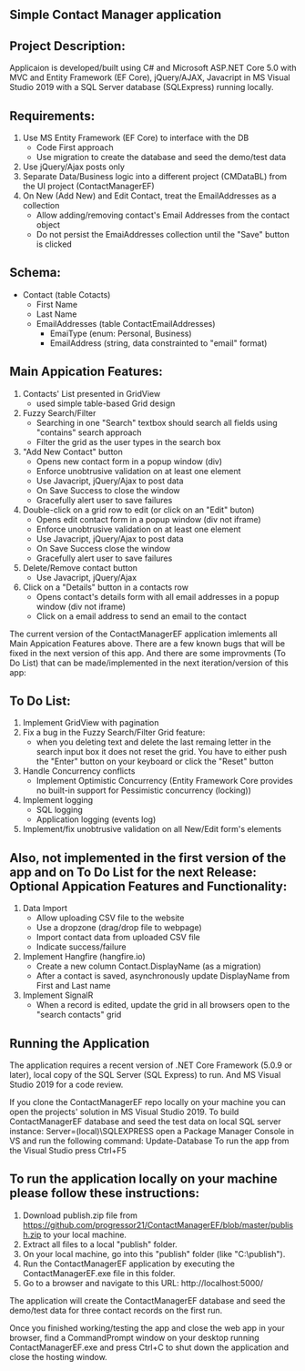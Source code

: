 Simple Contact Manager application
----------------------------------
Project Description:
--------------------
Applicaion is developed/built using C# and Microsoft ASP.NET Core 5.0 with MVC and Entity Framework (EF Core), jQuery/AJAX, Javacript in MS Visual Studio 2019 with a SQL Server database (SQLExpress) running locally.

Requirements:
-------------
1. Use MS Entity Framework (EF Core) to interface with the DB
	* Code First approach
	* Use migration to create the database and seed the demo/test data
2. Use jQuery/Ajax posts only
3. Separate Data/Business logic into a different project (CMDataBL) from the UI project (ContactManagerEF)
4. On New (Add New) and Edit Contact, treat the EmailAddresses as a collection
	* Allow adding/removing contact's Email Addresses from the contact object
	* Do not persist the EmaiAddresses collection until the "Save" button is clicked
	
Schema:
-------
* Contact (table Cotacts)
	* First Name
	* Last Name
	* EmailAddresses (table ContactEmailAddresses)
		* EmaiType (enum: Personal, Business)
		* EmailAddress (string, data constrainted to "email" format)

Main Appication Features:
-------------------------
1. Contacts' List presented in GridView 
	* used simple table-based Grid design
2. Fuzzy Search/Filter
	* Searching in one "Search" textbox should search all fields using "contains" search approach
	* Filter the grid as the user types in the search box
3. "Add New Contact" button
	* Opens new contact form in a popup window (div)
	* Enforce unobtrusive validation on at least one element
	* Use Javacript, jQuery/Ajax to post data
	* On Save Success to close the window
	* Gracefully alert user to save failures
4. Double-click on a grid row to edit (or click on an "Edit" buton)
	* Opens edit contact form in a popup window (div not iframe)
	* Enforce unobtrusive validation on at least one element
	* Use Javacript, jQuery/Ajax to post data
	* On Save Success close the window
	* Gracefully alert user to save failures
5. Delete/Remove contact button 
	* Use Javacript, jQuery/Ajax
6. Click on a "Details" button in a contacts row
	* Opens contact's details form with all email addresses in a popup window (div not iframe)
	* Click on a email address to send an email to the contact


The current version of the ContactManagerEF application imlements all Main Appication Features above.
There are  a few known bugs that will be fixed in the next version of this app.
And there are some improvments (To Do List) that can be made/implemented in the next iteration/version of this app:

To Do List:
-----------
1. Implement GridView with pagination
2. Fix a bug in the Fuzzy Search/Filter Grid feature:
	* when you deleting text and delete the last remaing letter in the search input box it does not reset the grid. 
	You have to either push the "Enter" button on your keyboard or click the "Reset" button
3. Handle Concurrency conflicts
	* Implement Optimistic Concurrency (Entity Framework Core provides no built-in support for Pessimistic concurrency (locking))
4. Implement logging
	* SQL logging
	* Application logging (events log)
5. Implement/fix unobtrusive validation on all New/Edit form's elements

Also, not implemented in the first version of the app and on To Do List for the next Release:
Optional Appication Features and Functionality:
-----------------------------------------------
1. Data Import
	* Allow uploading CSV file to the website
	* Use a dropzone (drag/drop file to webpage)
	* Import contact data from uploaded CSV file
	* Indicate success/failure
2. Implement Hangfire (hangfire.io)
	* Create a new column Contact.DisplayName (as a migration)
	* After a contact is saved, asynchronously update DisplayName from First and Last name
3. Implement SignalR
	* When a record is edited, update the grid in all browsers open to the "search contacts" grid



Running the Application
-----------------------
The application requires a recent version of .NET Core Framework (5.0.9 or later), local copy of the SQL Server (SQL Express) to run.
And MS Visual Studio 2019 for a code review.

If you clone the ContactManagerEF repo locally on your machine you can open the projects' solution in MS Visual Studio 2019.
To build ContactManagerEF database and seed the test data on local SQL server instance: Server=(local)\\SQLEXPRESS open a Package Manager Console in VS and run the following command:
Update-Database
To run the app from the Visual Studio press Ctrl+F5


To run the application locally on your machine please follow these instructions:
--------------------------------------------------------------------------------
1. Download publish.zip file from https://github.com/progressor21/ContactManagerEF/blob/master/publish.zip to your local machine.
2. Extract all files to a local "publish" folder.
3. On your local machine, go into this "publish" folder (like "C:\publish"). 
4. Run the ContactManagerEF application by executing the ContactManagerEF.exe file in this folder.
5. Go to a browser and navigate to this URL: http://localhost:5000/

The application will create the ContactManagerEF database and seed the demo/test data for three contact records on the first run.

Once you finished working/testing the app and close the web app in your browser, find a CommandPrompt window on your desktop running ContactManagerEF.exe and press Ctrl+C to shut down the application and close the hosting window.

